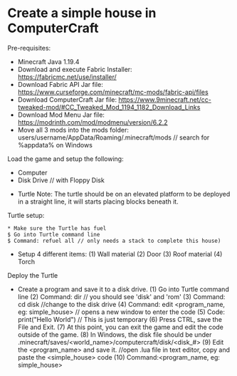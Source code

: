# Create a simple house in ComputerCraft

Pre-requisites:
* Minecraft Java 1.19.4
* Download and execute Fabric Installer: https://fabricmc.net/use/installer/
* Download Fabric API Jar file: https://www.curseforge.com/minecraft/mc-mods/fabric-api/files
* Download ComputerCraft Jar file: https://www.9minecraft.net/cc-tweaked-mod/#CC_Tweaked_Mod_1194_1182_Download_Links
* Download Mod Menu Jar file: https://modrinth.com/mod/modmenu/version/6.2.2
* Move all 3 mods into the mods folder: users/username/AppData/Roaming/.minecraft/mods // search for %appdata% on Windows

Load the game and setup the following:
* Computer
* Disk Drive // with Floppy Disk
- Turtle
Note: The turtle should be on an elevated platform to be deployed in a straight line, it will starts placing blocks beneath it.

Turtle setup:
```
* Make sure the Turtle has fuel
$ Go into Turtle command line 
$ Command: refuel all // only needs a stack to complete this house)
```

- Setup 4 different items: 
  (1) Wall material
  (2) Door
  (3) Roof material
  (4) Torch
  
Deploy the Turtle
- Create a program and save it to a disk drive. 
  (1) Go into Turtle command line
  (2) Command: dir // you should see 'disk' and 'rom'
  (3) Command: cd disk //change to the disk drive
  (4) Command: edit <program_name, eg: simple_house> // opens a new window to enter the code
  (5) Code: print("Hello World") // This is just temporary
  (6) Press CTRL, save the File and Exit.
  (7) At this point, you can exit the game and edit the code outside of the game.
  (8) In Windows, the disk file should be under .minecraft/saves/<world_name>/computercraft/disk/<disk_#>
  (9) Edit the <program_name> and save it. //open .lua file in text editor, copy and paste the <simple_house> code
  (10) Command:<program_name, eg: simple_house>
